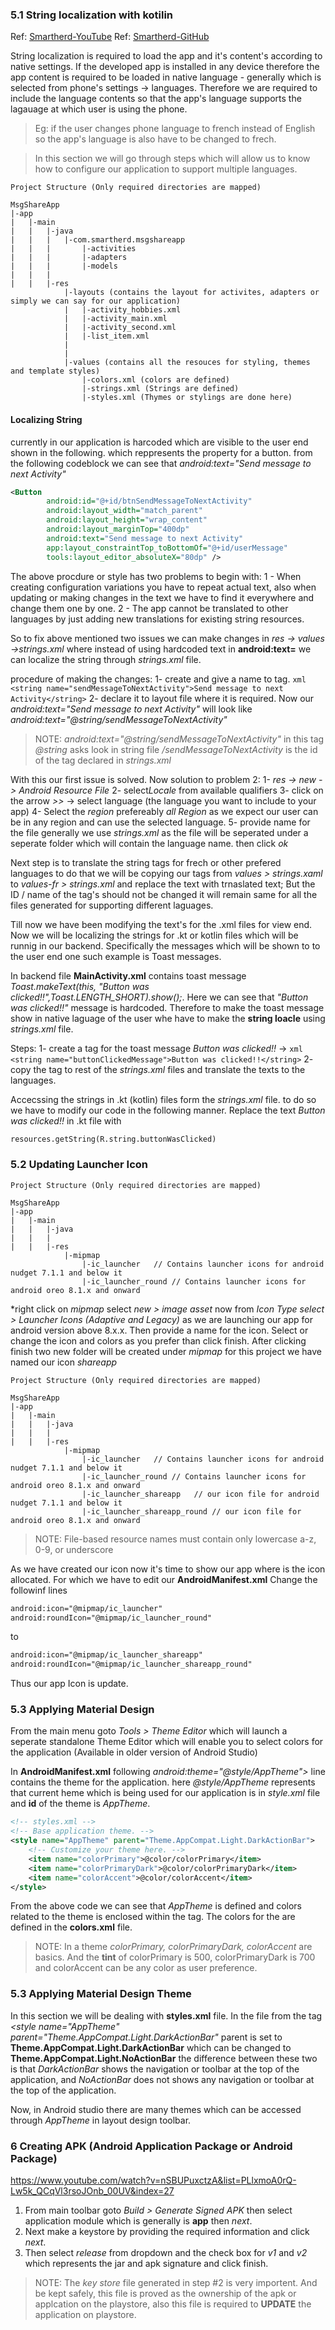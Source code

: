 ### 5.1 String localization with kotilin
Ref: [ Smartherd-YouTube](https://www.youtube.com/watch?v=XNFz97zqN-E&list=PLlxmoA0rQ-Lw5k_QCqVl3rsoJOnb_00UV&index=22)
Ref: [ Smartherd-GitHub](https://github.com/smartherd/MsgShareApp)


String localization is required to load the app and it's content's according to native settings.
If the developed app is installed in any device therefore the app content is required to be loaded
in native language - generally which is selected from phone's settings -> languages. Therefore we are 
required to include the language contents so that the app's language supports the lagauage at which 
user is using the phone. 
> Eg: if the user changes phone language to french instead of English so the app's language is also have to be changed to frech.

> In this section we will go through steps which will allow us to know how to configure our application to support multiple languages. 

```
Project Structure (Only required directories are mapped)

MsgShareApp
|-app
|   |-main
|   |   |-java
|   |   |   |-com.smartherd.msgshareapp
|   |   |       |-activities
|   |   |       |-adapters
|   |   |       |-models
|   |   |
|   |   |-res
            |-layouts (contains the layout for activites, adapters or simply we can say for our application)
            |   |-activity_hobbies.xml
            |   |-activity_main.xml
            |   |-activity_second.xml
            |   |-list_item.xml
            |
            |
            |-values (contains all the resouces for styling, themes and template styles)
                |-colors.xml (colors are defined)
                |-strings.xml (Strings are defined)
                |-styles.xml (Thymes or stylings are done here)

```

#### Localizing String

currently in our application is harcoded which are visible to the user end shown in the following. which reppresents the property for a button. from the following codeblock we can see that *android:text="Send message to next Activity"*

```xml
<Button
        android:id="@+id/btnSendMessageToNextActivity"
        android:layout_width="match_parent"
        android:layout_height="wrap_content"
        android:layout_marginTop="400dp"
        android:text="Send message to next Activity"
        app:layout_constraintTop_toBottomOf="@+id/userMessage"
        tools:layout_editor_absoluteX="80dp" />
```

The above procdure or style has two problems to begin with:
    1 - When creating configuration variations you have to repeat actual text, also when updating or making changes in the text we have to find it everywhere and change them one by one.
    2 - The app cannot be translated to other languages by just adding new translations for existing string resources.

So to fix above mentioned two issues we can make changes in *res -> values ->strings.xml* where instead of using hardcoded text in **android:text=** we can localize the string through *strings.xml* file.

procedure of making the changes:
    1- create and give a name to <string> tag. ```xml <string name="sendMessageToNextActivity">Send message to next Activity</string>```
    2- declare it to layout file where it is required. Now our *android:text="Send message to next Activity"* will look like *android:text="@string/sendMessageToNextActivity"*

> NOTE: *android:text="@string/sendMessageToNextActivity"* in this tag *@string* asks look in string file */sendMessageToNextActivity* is the id of the tag declared in *strings.xml*

With this our first issue is solved. Now solution to problem 2:
    1- *res -> new -> Android Resource File*
    2- select*Locale* from available qualifiers 
    3- click on the arrow *>>* -> select language (the language you want to include to your app)
    4- Select the *region* prefereably *all Region* as we expect our user can be in any region and can use the selected language.
    5- provide name for the file generally we use *strings.xml* as the file will be seperated under a seperate folder which will contain the language name. then click *ok*

Next step is to translate the string tags for frech or other prefered languages to do that we will be copying our tags from *values > strings.xaml* to *values-fr > strings.xml* and replace the text with trnaslated text; But the ID / name of the tag's should not be changed it will remain same for all the files generated for supporting different laguages.

Till now we have been modifying the text's for the .xml files for view end. Now we will be localizing the strings for .kt or kotlin files which will be runnig in our backend. Specifically the messages which will be shown to to the user end one such example is Toast messages.

In backend file **MainActivity.xml**  contains toast message *Toast.makeText(this, "Button was clicked!!",Toast.LENGTH_SHORT).show();*. Here we can see that *"Button was clicked!!"* message is hardcoded. Therefore to make the toast message show in native laguage of the user whe have to make the **string loacle** using *strings.xml* file. 

Steps: 
    1- create a tag for the toast message *Button was clicked!!* -> ```xml <string name="buttonClickedMessage">Button was clicked!!</string>```
    2- copy the tag to rest of the *strings.xml* files and translate the texts to the languages.

Accecssing the strings in .kt (kotlin) files form the *strings.xml* file. to do so we have to modify our code in the following manner. 
Replace the text *Button was clicked!!* in .kt file with 
```xml 
resources.getString(R.string.buttonWasClicked)
```

### 5.2 Updating Launcher Icon

```
Project Structure (Only required directories are mapped)

MsgShareApp
|-app
|   |-main
|   |   |-java
|   |   |
|   |   |-res
            |-mipmap
                |-ic_launcher   // Contains launcher icons for android nudget 7.1.1 and below it
                |-ic_launcher_round // Contains launcher icons for android oreo 8.1.x and onward

```

*right click on *mipmap* select *new > image asset* now from *Icon Type select > Launcher Icons (Adaptive and Legacy)* as we are launching our app for android version above 8.x.x. Then provide a name for the icon. Select or change the icon and colors as you prefer than click finish. After clicking finish two new folder will be created under *mipmap* for this project we have named our icon *shareapp* 

```
Project Structure (Only required directories are mapped)

MsgShareApp
|-app
|   |-main
|   |   |-java
|   |   |
|   |   |-res
            |-mipmap
                |-ic_launcher   // Contains launcher icons for android nudget 7.1.1 and below it
                |-ic_launcher_round // Contains launcher icons for android oreo 8.1.x and onward
                |-ic_launcher_shareapp   // our icon file for android nudget 7.1.1 and below it
                |-ic_launcher_shareapp_round // our icon file for android oreo 8.1.x and onward

```

>NOTE: File-based resource names must contain only lowercase a-z, 0-9, or underscore

As we have created our icon now it's time to show our app where is the icon allocated. For which we have to edit our **AndroidManifest.xml** 
Change the followinf lines
```xml
android:icon="@mipmap/ic_launcher"
android:roundIcon="@mipmap/ic_launcher_round"
```
to
```xml
android:icon="@mipmap/ic_launcher_shareapp"
android:roundIcon="@mipmap/ic_launcher_shareapp_round"
```

Thus our app Icon is update.

### 5.3 Applying Material Design

From the main menu goto *Tools > Theme Editor* which will launch a seperate standalone Theme Editor which will enable you to select colors for the application (Available in older version of Android Studio)

In **AndroidManifest.xml** following *android:theme="@style/AppTheme">* line contains the theme for the application. here *@style/AppTheme* represents that current heme which is being used for our application is in *style.xml* file and **id** of the theme is *AppTheme*.

```xml
<!-- styles.xml -->
<!-- Base application theme. -->
<style name="AppTheme" parent="Theme.AppCompat.Light.DarkActionBar">
    <!-- Customize your theme here. -->
    <item name="colorPrimary">@color/colorPrimary</item>
    <item name="colorPrimaryDark">@color/colorPrimaryDark</item>
    <item name="colorAccent">@color/colorAccent</item>
</style>
```

From the above code we can see that *AppTheme* is defined and colors related to the theme is enclosed within the **<style>...</style>** tag. 
The colors for the **<items>** are defined in the **colors.xml** file.

>NOTE: In a theme *colorPrimary, colorPrimaryDark, colorAccent* are basics. And the **tint** of colorPrimary is 500, colorPrimaryDark is 700 and colorAccent can be any color as user preference. 

### 5.3 Applying Material Design Theme

In this section we will be dealing with **styles.xml** file. In the file from the tag *<style name="AppTheme" parent="Theme.AppCompat.Light.DarkActionBar"* parent is set to **Theme.AppCompat.Light.DarkActionBar** which can be changed to **Theme.AppCompat.Light.NoActionBar** the difference between these two is that *DarkActionBar* shows the navigation or toolbar at the top of the application, and *NoActionBar* does not shows any navigation or toolbar at the top of the application.

Now, in Android studio there are many themes which can be accessed through *AppTheme* in layout design toolbar. 


### 6 Creating APK (Android Application Package or Android Package)

https://www.youtube.com/watch?v=nSBUPuxctzA&list=PLlxmoA0rQ-Lw5k_QCqVl3rsoJOnb_00UV&index=27

1. From main toolbar goto *Build > Generate Signed APK* then select application module which is generally is **app** then *next*.
2. Next make a keystore by providing the required information and click *next*. 
3. Then select *release* from dropdown and the check box for *v1* and *v2* which represents the jar and apk signature and click finish.

>NOTE: The *key store* file generated in step #2 is very importent. And be kept safely, this file is proved as the ownership of the apk or applcation on the playstore, also this file is required to **UPDATE** the application on playstore. 